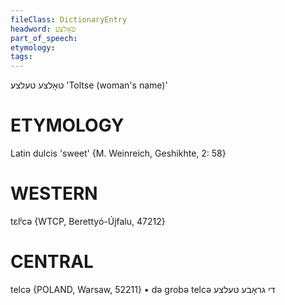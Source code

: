 ```yaml
---
fileClass: DictionaryEntry
headword: טאָלצע
part_of_speech: 
etymology: 
tags: 
---
```

טאָלצע
טעלצע
'Toltse (woman's name)'

ETYMOLOGY
===========
Latin dulcis 'sweet'
{M. Weinreich, Geshikhte, 2: 58}

WESTERN
========

tɛlʲcə {WTCP, Berettyó-Újfalu, 47212}

CENTRAL
========

telcə {POLAND, Warsaw, 52211}
	•	də grobə telcə די גראָבע טעלצע